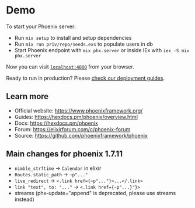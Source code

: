 # Demo

To start your Phoenix server:

  * Run `mix setup` to install and setup dependencies
  * Run `mix run priv/repo/seeds.exs` to populate users in db
  * Start Phoenix endpoint with `mix phx.server` or inside IEx with `iex -S mix phx.server`

Now you can visit [`localhost:4000`](http://localhost:4000) from your browser.

Ready to run in production? Please [check our deployment guides](https://hexdocs.pm/phoenix/deployment.html).

## Learn more

  * Official website: https://www.phoenixframework.org/
  * Guides: https://hexdocs.pm/phoenix/overview.html
  * Docs: https://hexdocs.pm/phoenix
  * Forum: https://elixirforum.com/c/phoenix-forum
  * Source: https://github.com/phoenixframework/phoenix

## Main changes for phoenix 1.7.11

  * `nimble_strftime` -> `Calendar` in elixir
  * `Routes.static_path` -> `~p"..."`
  * `live_redirect` -> `<.link href={~p"..."}>...</.link>`
  * `link "text", to: "..."` -> `<.link href={~p"...}"}>`
  * streams (phx-update="append" is deprecated, please use streams instead)
